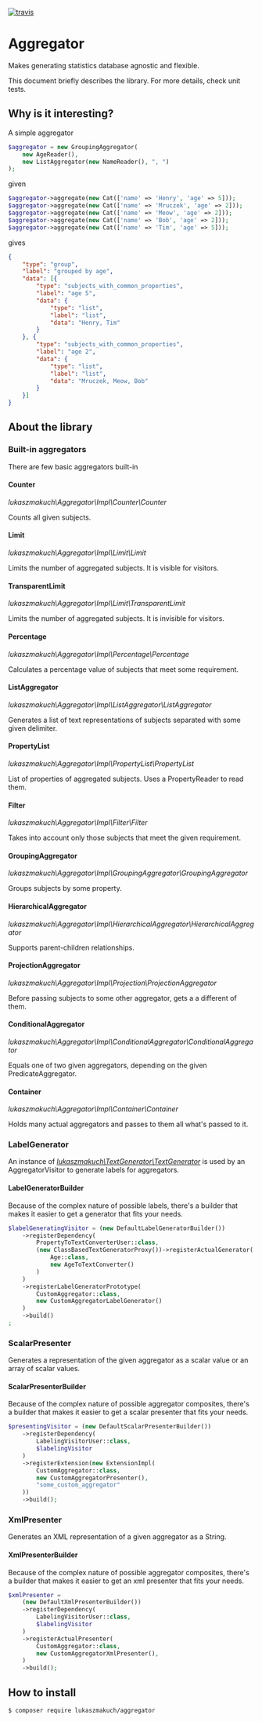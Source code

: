 [![travis](https://travis-ci.org/lukaszmakuch/aggregator.svg)](https://travis-ci.org/lukaszmakuch/aggregator)
# Aggregator
Makes generating statistics database agnostic and flexible.

This document briefly describes the library. For more details, check unit tests.
## Why is it interesting?
A simple aggregator
```php
$aggregator = new GroupingAggregator(
    new AgeReader(),
    new ListAggregator(new NameReader(), ", ")
);
```
given
```php
$aggregator->aggregate(new Cat(['name' => 'Henry', 'age' => 5]));
$aggregator->aggregate(new Cat(['name' => 'Mruczek', 'age' => 2]));
$aggregator->aggregate(new Cat(['name' => 'Meow', 'age' => 2]));
$aggregator->aggregate(new Cat(['name' => 'Bob', 'age' => 2]));
$aggregator->aggregate(new Cat(['name' => 'Tim', 'age' => 5]));
```
gives
```json
{
    "type": "group",
    "label": "grouped by age",
    "data": [{
        "type": "subjects_with_common_properties",
        "label": "age 5",
        "data": {
            "type": "list",
            "label": "list",
            "data": "Henry, Tim"
        }
    }, {
        "type": "subjects_with_common_properties",
        "label": "age 2",
        "data": {
            "type": "list",
            "label": "list",
            "data": "Mruczek, Meow, Bob"
        }
    }]
}
```
## About the library
### Built-in aggregators
There are few basic aggregators built-in

#### Counter
*lukaszmakuch\Aggregator\Impl\Counter\Counter*

Counts all given subjects.

#### Limit
*lukaszmakuch\Aggregator\Impl\Limit\Limit*

Limits the number of aggregated subjects. It is visible for visitors.

#### TransparentLimit
*lukaszmakuch\Aggregator\Impl\Limit\TransparentLimit*

Limits the number of aggregated subjects. It is invisible for visitors.

#### Percentage
*lukaszmakuch\Aggregator\Impl\Percentage\Percentage*

Calculates a percentage value of subjects that meet some requirement.

#### ListAggregator
*lukaszmakuch\Aggregator\Impl\ListAggregator\ListAggregator*

Generates a list of text representations of subjects separated with some given delimiter.

#### PropertyList
*lukaszmakuch\Aggregator\Impl\PropertyList\PropertyList*

List of properties of aggregated subjects. Uses a PropertyReader to read them.

#### Filter
*lukaszmakuch\Aggregator\Impl\Filter\Filter*

Takes into account only those subjects that meet the given requirement.

#### GroupingAggregator
*lukaszmakuch\Aggregator\Impl\GroupingAggregator\GroupingAggregator*

Groups subjects by some property.

#### HierarchicalAggregator
*lukaszmakuch\Aggregator\Impl\HierarchicalAggregator\HierarchicalAggregator*

Supports parent-children relationships.

#### ProjectionAggregator
*lukaszmakuch\Aggregator\Impl\Projection\ProjectionAggregator*

Before passing subjects to some other aggregator, gets a a different of them.

#### ConditionalAggregator
*lukaszmakuch\Aggregator\Impl\ConditionalAggregator\ConditionalAggregator*

Equals one of two given aggregators, depending on the given PredicateAggregator.

#### Container
*lukaszmakuch\Aggregator\Impl\Container\Container*

Holds many actual aggregators and passes to them all what's passed to it.

### LabelGenerator
An instance of [*lukaszmakuch\TextGenerator\TextGenerator*](https://github.com/lukaszmakuch/text-generator) is used by an AggregatorVisitor to generate labels for aggregators.

#### LabelGeneratorBuilder
Because of the complex nature of possible labels, there's a builder that makes it easier to get a generator that fits your needs.

```php
$labelGeneratingVisitor = (new DefaultLabelGeneratorBuilder())
    ->registerDependency(
        PropertyToTextConverterUser::class,
        (new ClassBasedTextGeneratorProxy())->registerActualGenerator(
            Age::class,
            new AgeToTextConverter()
        )
    )
    ->registerLabelGeneratorPrototype(
        CustomAggregator::class,
        new CustomAggregatorLabelGenerator()
    )
    ->build()
;
```
### ScalarPresenter
Generates a representation of the given aggregator as a scalar value or an array of scalar values.
#### ScalarPresenterBuilder
Because of the complex nature of possible aggregator composites, there's a builder that makes it easier to get a scalar presenter that fits your needs.
```php
$presentingVisitor = (new DefaultScalarPresenterBuilder())
    ->registerDependency(
        LabelingVisitorUser::class,
        $labelingVisitor
    )
    ->registerExtension(new ExtensionImpl(
        CustomAggregator::class,
        new CustomAggregatorPresenter(),
        "some_custom_aggregator"
    ))
    ->build();
```
### XmlPresenter
Generates an XML representation of a given aggregator as a String.
#### XmlPresenterBuilder
Because of the complex nature of possible aggregator composites, there's a builder that makes it easier to get an xml presenter that fits your needs.
```php
$xmlPresenter =
    (new DefaultXmlPresenterBuilder())
    ->registerDependency(
        LabelingVisitorUser::class,
        $labelingVisitor
    )
    ->registerActualPresenter(
        CustomAggregator::class,
        new CustomAggregatorXmlPresenter(),
    )
    ->build();
```
## How to install
```
$ composer require lukaszmakuch/aggregator
```
